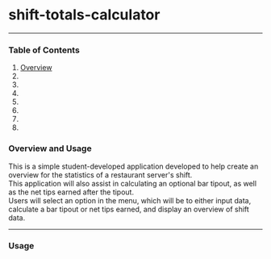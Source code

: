 # shift-totals-calculator

-----------------------------------------------------------------------------

### Table of Contents
1. [Overview](#overview)
2. 
3.
4.
5.
6.
7.
8.

### Overview and Usage
 This is a simple student-developed application developed to help create an overview for the statistics of a restaurant server's shift.  
 This application will also assist in calculating an optional bar tipout, as well as the net tips earned after the tipout.  
 Users will select an option in the menu, which will be to either input data, calculate a bar tipout or net tips earned, and display an overview of shift data.  
 
 ----------------------------------------------------------------------------
 
### Usage
